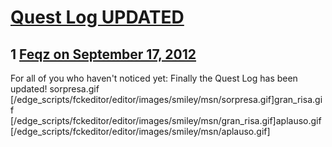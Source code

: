 # [Quest Log UPDATED](https://community.fantasyflightgames.com/topic/71168-quest-log-updated/)

## 1 [Feqz on September 17, 2012](https://community.fantasyflightgames.com/topic/71168-quest-log-updated/?do=findComment&comment=695152)

For all of you who haven't noticed yet: Finally the Quest Log has been updated! sorpresa.gif [/edge_scripts/fckeditor/editor/images/smiley/msn/sorpresa.gif]gran_risa.gif [/edge_scripts/fckeditor/editor/images/smiley/msn/gran_risa.gif]aplauso.gif [/edge_scripts/fckeditor/editor/images/smiley/msn/aplauso.gif]

